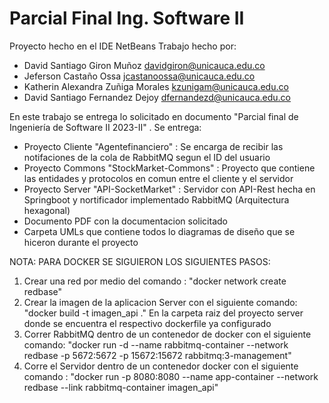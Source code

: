 # Parcial Final Ing. Software II

Proyecto hecho en el IDE NetBeans
Trabajo hecho por:
  + David Santiago Giron Muñoz <davidgiron@unicauca.edu.co>
  + Jeferson Castaño Ossa <jcastanoossa@unicauca.edu.co>
  + Katherin Alexandra Zuñiga Morales <kzunigam@unicauca.edu.co>
  + David Santiago Fernandez Dejoy <dfernandezd@unicauca.edu.co>


En este trabajo se entrega lo solicitado en documento "Parcial final de Ingeniería de Software II 2023-II" .
Se entrega:
- Proyecto Cliente "Agentefinanciero" : Se encarga de recibir las notifaciones de la cola de RabbitMQ segun el ID del usuario 
- Proyecto Commons "StockMarket-Commons" : Proyecto que contiene las entidades y protocolos en comun entre el cliente y el servidor
- Proyecto Server "API-SocketMarket" : Servidor con API-Rest hecha en Springboot y nortificador implementado  RabbitMQ (Arquitectura hexagonal)
- Documento PDF con la documentacion solicitado
- Carpeta UMLs que contiene todos lo diagramas de diseño que se hiceron durante el proyecto

NOTA: PARA DOCKER SE SIGUIERON LOS SIGUIENTES PASOS:
1. Crear una red por medio del comando : "docker network create redbase"
2. Crear la imagen de la aplicacion Server con el siguiente comando: "docker build -t imagen_api ."
   En la carpeta raiz del proyecto server donde se encuentra el respectivo dockerfile ya configurado
3. Correr RabbitMQ dentro de un contenedor de docker con el siguiente comando: "docker run -d --name rabbitmq-container --network redbase -p 5672:5672 -p 15672:15672 rabbitmq:3-management"
4. Corre el Servidor dentro de un contenedor docker con el siguiente comando : "docker run -p 8080:8080 --name app-container --network redbase --link rabbitmq-container imagen_api"
